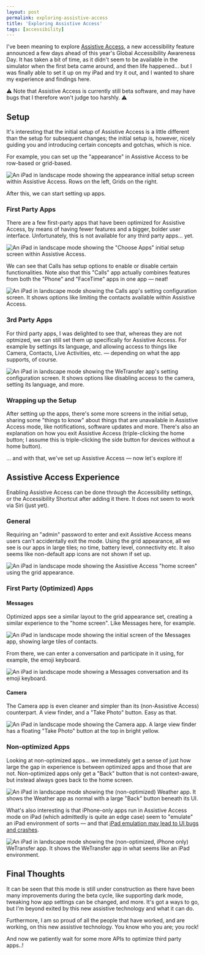 ```yaml
---
layout: post
permalink: exploring-assistive-access
title: 'Exploring Assistive Access'
tags: [accessibility]
---
```


I've been meaning to explore [Assistive Access](https://www.apple.com/newsroom/2023/05/apple-previews-live-speech-personal-voice-and-more-new-accessibility-features/),
a new accessibility feature announced a few days ahead of this year's Global
Accessibility Awareness Day. It has taken a bit of time, as it didn't seem to
be available in the simulator when the first beta came around, and then life
happened... but I was finally able to set it up on my iPad and try it out, and
I wanted to share my experience and findings here.

<!--more-->

⚠️ Note that Assistive Access is currently still beta software, and may have
bugs that I therefore won't judge too harshly. ⚠️

## Setup

It's interesting that the initial setup of Assistive Access is a little
different than the setup for subsequent changes; the initial setup is, however,
nicely guiding you and introducing certain concepts and gotchas, which is nice.

For example, you can set up the "appearance" in Assistive Access to be row-based
or grid-based.

![An iPad in landscape mode showing the appearance initial setup screen within Assistive Access. Rows on the left, Grids on the right.](./assets/blog-assets/assistive-access/setup-appearance.PNG)

After this, we can start setting up apps.

### First Party Apps

There are a few first-party apps that have been optimized for Assistive Access,
by means of having fewer features and a bigger, bolder user interface.
Unfortunately, this is not available for any third party apps... yet.

![An iPad in landscape mode showing the "Choose Apps" initial setup screen within Assistive Access.](./assets/blog-assets/assistive-access/setup-calls-setup.PNG)

We can see that Calls has setup options to enable or disable certain
functionalities. Note also that this "Calls" app actually combines features
from both the "Phone" and "FaceTime" apps in one app — neat!

![An iPad in landscape mode showing the Calls app's setting configuration screen. It shows options like limiting the contacts available within Assistive Access.](./assets/blog-assets/assistive-access/setup-calls-settings.PNG)

### 3rd Party Apps

For third party apps, I was delighted to see that, whereas they are not
optmized, we can still set them up specifically for Assistive Access. For
example by settings its language, and allowing access to things like Camera,
Contacts, Live Activities, etc. — depending on what the app supports, of course.

![An iPad in landscape mode showing the WeTransfer app's setting configuration screen. It shows options like disabling access to the camera, setting its language, and more.](./assets/blog-assets/assistive-access/setup-wetransfer.PNG)

### Wrapping up the Setup

After setting up the apps, there's some more screens in the initial setup,
sharing some "things to know" about things that are unavailable in Assistive
Access mode, like notifications, software updates and more. There's also an
explanation on how you exit Assistive Access (triple-clicking the home button;
I assume this is triple-clicking the side button for devices without a home
button).

... and with that, we've set up Assistive Access — now let's explore it!

## Assistive Access Experience

Enabling Assistive Access can be done through the Accessibility settings, or the
Accessibility Shortcut after adding it there. It does not seem to work via Siri
(just yet).

### General

Requiring an "admin" password to enter and exit Assistive Access means users
can't accidentally exit the mode. Using the grid appearance, all we see is our
apps in large tiles; no time, battery level, connectivity etc. It also seems
like non-default app icons are not shown if set up.

![An iPad in landscape mode showing the Assistive Access "home screen" using the grid appearance.](./assets/blog-assets/assistive-access/aa-entrance.png)

### First Party (Optimized) Apps

#### Messages

Optimized apps see a similar layout to the grid appearance set, creating a
similar experience to the "home screen". Like Messages here, for example.

![An iPad in landscape mode showing the initial screen of the Messages app, showing large tiles of contacts.](./assets/blog-assets/assistive-access/aa-messages.png)

From there, we can enter a conversation and participate in it using, for
example, the emoji keyboard.

![An iPad in landscape mode showing a Messages conversation and its emoji keyboard.](./assets/blog-assets/assistive-access/aa-messages-reply-emoji.png)

#### Camera

The Camera app is even cleaner and simpler than its (non-Assistive Access)
counterpart. A view finder, and a "Take Photo" button. Easy as that.

![An iPad in landscape mode showing the Camera app. A large view finder has a floating "Take Photo" button at the top in bright yellow.](./assets/blog-assets/assistive-access/aa-camera.png)

### Non-optimized Apps

Looking at non-optimized apps... we immediately get a sense of just how large
the gap in experience is between optimized apps and those that are not.
Non-optimized apps only get a "Back" button that is not context-aware, but
instead always goes back to the home screen.

![An iPad in landscape mode showing the (non-optimized) Weather app. It shows the Weather app as normal with a large "Back" button beneath its UI.](./assets/blog-assets/assistive-access/aa-weather.png)

What's also interesting is that iPhone-only apps run in Assistive Access mode
on iPad (which admittedly is quite an edge case) seem to "emulate" an iPad
environment of sorts — and that [iPad emulation may lead to UI bugs and crashes](https://iosdev.space/@bas/110796495277642770).

![An iPad in landscape mode showing the (non-optimized, iPhone only) WeTransfer app. It shows the WeTransfer app in what seems like an iPad environment.](./assets/blog-assets/assistive-access/iPad-emu.png)

## Final Thoughts

It can be seen that this mode is still under construction as there have been
many improvements during the beta cycle, like supporting dark mode, tweaking
how app settings can be changed, and more. It's got a ways to go, but I'm
beyond exited by this new assistive technology and what it can do.

Furthermore, I am so proud of all the people that have worked, and are working,
on this new assistive technology. You know who you are; you rock!

And now we patiently wait for some more APIs to optimize third party apps..!
